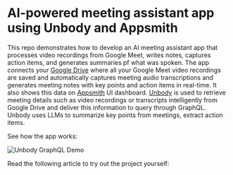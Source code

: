 # AI-powered meeting assistant app using Unbody and Appsmith

This repo demonstrates how to develop an AI meeting assistant app that processes video recordings from Google Meet, writes notes, captures action items, and generates summaries pf what was spoken. The app connects your [Google Drive](https://www.google.com/drive/) where all your Google Meet video recordings are saved and automatically captures meeting audio transcriptions and generates meeting notes with key points and action items in real-time. It also shows this data on [Appsmith](https://www.appsmith.com/) UI dashboard. [Unbody](https://unbody.io/) is used to retrieve meeting details such as video recordings or transcripts intelligently from Google Drive and deliver this information to query through GraphQL. Unbody uses LLMs to summarize key points from meetings, extract action items.

See how the app works:

![Unbody GraphQL Demo](/assets/Meeting%20Minutes%20Report%20v5.gif)

Read the following article to try out the project yourself: